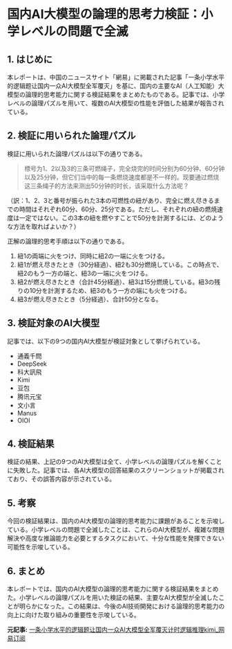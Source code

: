 # 国内AI大模型の論理的思考力検証：小学レベルの問題で全滅

## 1. はじめに

本レポートは、中国のニュースサイト「網易」に掲載された記事「一条小学水平的逻辑题让国内一众AI大模型全军覆灭」を基に、国内の主要なAI（人工知能）大模型の論理的思考能力に関する検証結果をまとめたものである。記事では、小学レベルの論理パズルを用いて、複数のAI大模型の性能を評価した結果が報告されている。

## 2. 検証に用いられた論理パズル

検証に用いられた論理パズルは以下の通りである。

> 標号为1、2以及3的三条可燃绳子，完全烧完的时间分别为60分钟、60分钟以及25分钟，但它们当中的每一条燃烧速度都是不一样的。现要通过燃烧这三条绳子的方法来测出50分钟的时长，该采取什么方法呢？

（訳：1、2、3と番号が振られた3本の可燃性の紐があり、完全に燃え尽きるまでの時間はそれぞれ60分、60分、25分である。ただし、それぞれの紐の燃焼速度は一定ではない。この3本の紐を燃やすことで50分を計測するには、どのような方法を取ればよいか？）

正解の論理的思考手順は以下の通りである。

1. 紐1の両端に火をつけ、同時に紐2の一端に火をつける。
2. 紐1が燃え尽きたとき（30分経過）、紐2も30分燃焼している。この時点で、紐2のもう一方の端と、紐3の一端に火をつける。
3. 紐2が燃え尽きたとき（合計45分経過）、紐3は15分燃焼している。紐3の残りの10分を計測するため、紐3のもう一方の端にも火をつける。
4. 紐3が燃え尽きたとき（5分経過）、合計50分となる。

## 3. 検証対象のAI大模型

記事では、以下の9つの国内AI大模型が検証対象として挙げられている。

* 通義千問
* DeepSeek
* 科大訊飛
* Kimi
* 豆包
* 腾讯元宝
* 文小言
* Manus
* OIOI

## 4. 検証結果

検証の結果、上記の9つのAI大模型は全て、小学レベルの論理パズルを解くことに失敗した。記事では、各AI大模型の回答結果のスクリーンショットが掲載されており、その誤答内容が示されている。

## 5. 考察

今回の検証結果は、国内のAI大模型の論理的思考能力に課題があることを示唆している。小学レベルの問題で全滅したことは、これらのAI大模型が、複雑な問題解決や高度な推論能力を必要とするタスクにおいて、十分な性能を発揮できない可能性を示唆している。

## 6. まとめ

本レポートでは、国内のAI大模型の論理的思考能力に関する検証結果をまとめた。小学レベルの論理パズルを用いた検証の結果、主要なAI大模型が全滅したことが明らかになった。この結果は、今後のAI技術開発における論理的思考能力の向上に向けた取り組みの重要性を示唆している。


**元記事:** [一条小学水平的逻辑题让国内一众AI大模型全军覆灭计时逻辑推理kimi_网易订阅](https://www.163.com/dy/article/JTJ1VQAH0553TGWE.html)